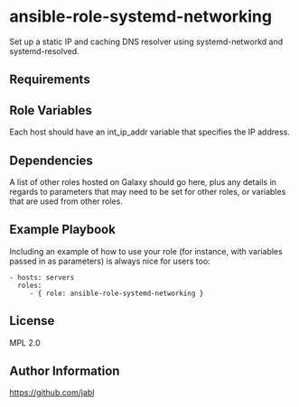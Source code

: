 ansible-role-systemd-networking
===============================

Set up a static IP and caching DNS resolver using systemd-networkd and systemd-resolved.

Requirements
------------



Role Variables
--------------

Each host should have an int_ip_addr variable that specifies the IP address. 

Dependencies
------------

A list of other roles hosted on Galaxy should go here, plus any details in regards to parameters that may need to be set for other roles, or variables that are used from other roles.

Example Playbook
----------------

Including an example of how to use your role (for instance, with variables passed in as parameters) is always nice for users too:

    - hosts: servers
      roles:
         - { role: ansible-role-systemd-networking }

License
-------

MPL 2.0

Author Information
------------------

https://github.com/jabl
